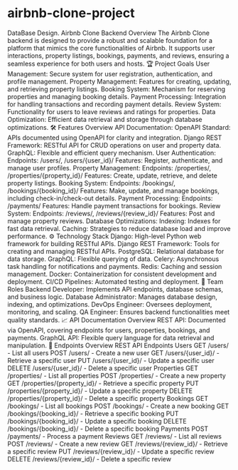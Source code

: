 # airbnb-clone-project
DataBase Design.
Airbnb Clone Backend
Overview
The Airbnb Clone backend is designed to provide a robust and scalable foundation for a platform that mimics the core functionalities of Airbnb. It supports user interactions, property listings, bookings, payments, and reviews, ensuring a seamless experience for both users and hosts.
🏆 Project Goals
User Management: Secure system for user registration, authentication, and profile management.
Property Management: Features for creating, updating, and retrieving property listings.
Booking System: Mechanism for reserving properties and managing booking details.
Payment Processing: Integration for handling transactions and recording payment details.
Review System: Functionality for users to leave reviews and ratings for properties.
Data Optimization: Efficient data retrieval and storage through database optimizations.
🛠️ Features Overview
API Documentation:
OpenAPI Standard: APIs documented using OpenAPI for clarity and integration.
Django REST Framework: RESTful API for CRUD operations on user and property data.
GraphQL: Flexible and efficient query mechanism.
User Authentication:
Endpoints: /users/, /users/{user_id}/
Features: Register, authenticate, and manage user profiles.
Property Management:
Endpoints: /properties/, /properties/{property_id}/
Features: Create, update, retrieve, and delete property listings.
Booking System:
Endpoints: /bookings/, /bookings/{booking_id}/
Features: Make, update, and manage bookings, including check-in/check-out details.
Payment Processing:
Endpoints: /payments/
Features: Handle payment transactions for bookings.
Review System:
Endpoints: /reviews/, /reviews/{review_id}/
Features: Post and manage property reviews.
Database Optimizations:
Indexing: Indexes for fast data retrieval.
Caching: Strategies to reduce database load and improve performance.
⚙️ Technology Stack
Django: High-level Python web framework for building RESTful APIs.
Django REST Framework: Tools for creating and managing RESTful APIs.
PostgreSQL: Relational database for data storage.
GraphQL: Flexible querying of data.
Celery: Asynchronous task handling for notifications and payments.
Redis: Caching and session management.
Docker: Containerization for consistent development and deployment.
CI/CD Pipelines: Automated testing and deployment.
👥 Team Roles
Backend Developer: Implements API endpoints, database schemas, and business logic.
Database Administrator: Manages database design, indexing, and optimizations.
DevOps Engineer: Oversees deployment, monitoring, and scaling.
QA Engineer: Ensures backend functionalities meet quality standards.
📈 API Documentation Overview
REST API: Documented via OpenAPI, covering endpoints for users, properties, bookings, and payments.
GraphQL API: Flexible query language for data retrieval and manipulation.
📌 Endpoints Overview
REST API Endpoints
Users
GET /users/ - List all users
POST /users/ - Create a new user
GET /users/{user_id}/ - Retrieve a specific user
PUT /users/{user_id}/ - Update a specific user
DELETE /users/{user_id}/ - Delete a specific user
Properties
GET /properties/ - List all properties
POST /properties/ - Create a new property
GET /properties/{property_id}/ - Retrieve a specific property
PUT /properties/{property_id}/ - Update a specific property
DELETE /properties/{property_id}/ - Delete a specific property
Bookings
GET /bookings/ - List all bookings
POST /bookings/ - Create a new booking
GET /bookings/{booking_id}/ - Retrieve a specific booking
PUT /bookings/{booking_id}/ - Update a specific booking
DELETE /bookings/{booking_id}/ - Delete a specific booking
Payments
POST /payments/ - Process a payment
Reviews
GET /reviews/ - List all reviews
POST /reviews/ - Create a new review
GET /reviews/{review_id}/ - Retrieve a specific review
PUT /reviews/{review_id}/ - Update a specific review
DELETE /reviews/{review_id}/ - Delete a specific review
